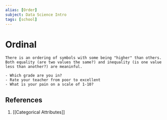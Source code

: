 ```yaml
---
alias: [Order]
subject: Data Science Intro
tags: [school]
---
```

# Ordinal


```ad-note
There is an ordering of symbols with some being "higher" than others. Both equality (are two values the same?) and inequality (is one value less than another?) are meaninful.
```

```ad-example
- Which grade are you in?
- Rate your teacher from poor to excellent
- What is your pain on a scale of 1-10?
```

## References
1. [[Categorical Attributes]]